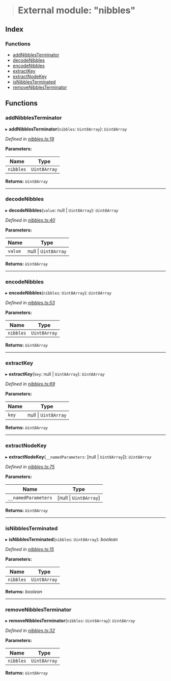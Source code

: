 > # External module: "nibbles"

## Index

### Functions

* [addNibblesTerminator](_nibbles_.md#addnibblesterminator)
* [decodeNibbles](_nibbles_.md#decodenibbles)
* [encodeNibbles](_nibbles_.md#encodenibbles)
* [extractKey](_nibbles_.md#extractkey)
* [extractNodeKey](_nibbles_.md#extractnodekey)
* [isNibblesTerminated](_nibbles_.md#isnibblesterminated)
* [removeNibblesTerminator](_nibbles_.md#removenibblesterminator)

## Functions

###  addNibblesTerminator

▸ **addNibblesTerminator**(`nibbles`: `Uint8Array`): *`Uint8Array`*

*Defined in [nibbles.ts:19](https://github.com/polkadot-js/common/blob/808b633/packages/trie-codec/src/nibbles.ts#L19)*

**Parameters:**

Name | Type |
------ | ------ |
`nibbles` | `Uint8Array` |

**Returns:** *`Uint8Array`*

___

###  decodeNibbles

▸ **decodeNibbles**(`value`: null | `Uint8Array`): *`Uint8Array`*

*Defined in [nibbles.ts:40](https://github.com/polkadot-js/common/blob/808b633/packages/trie-codec/src/nibbles.ts#L40)*

**Parameters:**

Name | Type |
------ | ------ |
`value` | null \| `Uint8Array` |

**Returns:** *`Uint8Array`*

___

###  encodeNibbles

▸ **encodeNibbles**(`nibbles`: `Uint8Array`): *`Uint8Array`*

*Defined in [nibbles.ts:53](https://github.com/polkadot-js/common/blob/808b633/packages/trie-codec/src/nibbles.ts#L53)*

**Parameters:**

Name | Type |
------ | ------ |
`nibbles` | `Uint8Array` |

**Returns:** *`Uint8Array`*

___

###  extractKey

▸ **extractKey**(`key`: null | `Uint8Array`): *`Uint8Array`*

*Defined in [nibbles.ts:69](https://github.com/polkadot-js/common/blob/808b633/packages/trie-codec/src/nibbles.ts#L69)*

**Parameters:**

Name | Type |
------ | ------ |
`key` | null \| `Uint8Array` |

**Returns:** *`Uint8Array`*

___

###  extractNodeKey

▸ **extractNodeKey**(`__namedParameters`: [null | `Uint8Array`]): *`Uint8Array`*

*Defined in [nibbles.ts:75](https://github.com/polkadot-js/common/blob/808b633/packages/trie-codec/src/nibbles.ts#L75)*

**Parameters:**

Name | Type |
------ | ------ |
`__namedParameters` | [null \| `Uint8Array`] |

**Returns:** *`Uint8Array`*

___

###  isNibblesTerminated

▸ **isNibblesTerminated**(`nibbles`: `Uint8Array`): *boolean*

*Defined in [nibbles.ts:15](https://github.com/polkadot-js/common/blob/808b633/packages/trie-codec/src/nibbles.ts#L15)*

**Parameters:**

Name | Type |
------ | ------ |
`nibbles` | `Uint8Array` |

**Returns:** *boolean*

___

###  removeNibblesTerminator

▸ **removeNibblesTerminator**(`nibbles`: `Uint8Array`): *`Uint8Array`*

*Defined in [nibbles.ts:32](https://github.com/polkadot-js/common/blob/808b633/packages/trie-codec/src/nibbles.ts#L32)*

**Parameters:**

Name | Type |
------ | ------ |
`nibbles` | `Uint8Array` |

**Returns:** *`Uint8Array`*